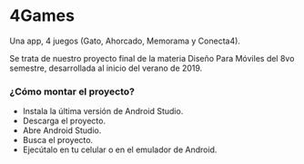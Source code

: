 # 4Games

Una app, 4 juegos (Gato, Ahorcado, Memorama y Conecta4).

Se trata de nuestro proyecto final de la materia Diseño Para Móviles del 8vo semestre, desarrollada al inicio del verano de 2019.

### ¿Cómo montar el proyecto?
- Instala la última versión de Android Studio.
- Descarga el proyecto.
- Abre Android Studio.
- Busca el proyecto.
- Ejecútalo en tu celular o en el emulador de Android.






